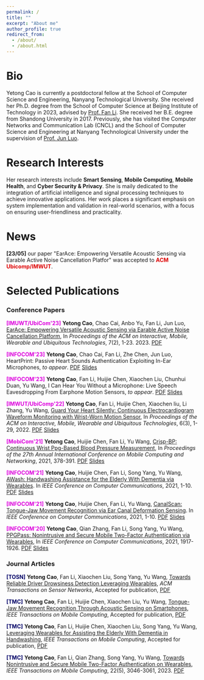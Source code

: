 ```yaml
---
permalink: /
title: ""
excerpt: "About me"
author_profile: true
redirect_from: 
  - /about/
  - /about.html
---
```

Bio
======
Yetong Cao is currently a postdoctoral fellow at the School of Computer Science and Engineering, Nanyang Technological University. She received her Ph.D. degree from the School of Computer Science at Beijing Institute of Technology in 2023, advised by [Prof. Fan Li](https://cs.bit.edu.cn/szdw/jsml/js/lf/index.htm "FanLi"). She received her B.E. degree from Shandong University in 2017. Previously, she has visited the Computer Networks and Communication Lab (CNCL) and the School of Computer Science and Engineering at Nanyang Technological University under the supervision of [Prof. Jun Luo](https://personal.ntu.edu.sg/junluo/ "JunLuo"). 

Research Interests
======
Her research interests include **Smart Sensing**, **Mobile Computing**, **Mobile Health**, and **Cyber Security & Privacy**. 
She is maily dedicated to the integration of artificial intelligence and signal processing techniques to achieve innovative applications. Her work places a significant emphasis on system implementation and validation in real-world scenarios, with a focus on ensuring user-friendliness and practicality.


News
======
**[23/05]** our paper "EarAce: Empowering Versatile Acoustic Sensing via Earable Active Noise Cancellation Platfor" was accepted to **<font color="#dd0000">ACM Ubicomp/IMWUT</font>**.


Selected Publications
======

### Conference Papers


**<font color="#dd00dd">[IMUWT/UbiCom'23]</font>**  **Yetong Cao**, Chao Cai, Anbo Yu, Fan Li, Jun Luo, [EarAce: Empowering Versatile Acoustic Sensing via Earable Active Noise Cancellation Platform](https://dl.acm.org/doi/abs/10.1145/3596242), In _Proceedings of the ACM on Interactive, Mobile, Wearable and Ubiquitous Technologies_, 7(2), 1-23. 2023. [<ins>PDF</ins>](../files/EarACE.pdf) 


**<font color="#dd00dd">[INFOCOM'23]</font>** **Yetong Cao**, Chao Cai, Fan Li, Zhe Chen, Jun Luo, HeartPrint: Passive Heart Sounds Authentication Exploiting In-Ear Microphones, _to appear_. [<ins>PDF</ins>](https://yetongcao.github.io/files/HeartPrint.pdf) [<ins>Slides</ins>](../files/HeartPrint.pptx)

**<font color="#dd00dd">[INFOCOM'23]</font>** **Yetong Cao**, Fan Li, Huijie Chen, Xiaochen Liu, Chunhui Duan, Yu Wang, I Can Hear You Without a Microphone: Live Speech Eavesdropping From Earphone Motion Sensors, _to appear_. [<ins>PDF</ins>](../files/EarSpy.pdf) [<ins>Slides</ins>](../files/EarSpy.pptx)

**<font color="#dd00dd">[IMWUT/UbiComp'22]</font>** **Yetong Cao**, Fan Li, Huijie Chen, Xiaochen liu, Li Zhang, Yu Wang, [Guard Your Heart Silently: Continuous Electrocardiogram Waveform Monitoring with Wrist-Worn Motion Sensor](https://dl.acm.org/doi/abs/10.1145/3550307), In _Proceedings of the ACM on Interactive, Mobile, Wearable and Ubiquitous Technologies_, 6(3), 1-29, 2022. [<ins>PDF</ins>](../files/VibCardiogram.pdf) [<ins>Slides</ins>](../files/vibcardiogram.pptx)

**<font color="#dd00dd">[MobiCom'21]</font>** **Yetong Cao**, Huijie Chen, Fan Li, Yu Wang, [Crisp-BP: Continuous Wrist Ppg-Based Blood Pressure Measurement](https://dl.acm.org/doi/abs/10.1145/3447993.3483241), In _Proceedings of the 27th Annual International Conference on Mobile Computing and Networking_, 2021, 378-391. [<ins>PDF</ins>](../files/Crisp-BP.pdf) [<ins>Slides</ins>](../files/Mobicom-15min.pptx)

**<font color="#dd00dd">[INFOCOM'21]</font>** **Yetong Cao**, Huijie Chen, Fan Li, Song Yang, Yu Wang, [AWash: Handwashing Assistance for the Elderly With Dementia via Wearables](https://ieeexplore.ieee.org/abstract/document/9488688). In _IEEE Conference on Computer Communications_, 2021, 1-10. [<ins>PDF</ins>](../files/AWash.pdf) [<ins>Slides</ins>](../files/awash.pptx)

**<font color="#dd00dd">[INFOCOM'21]</font>** **Yetong Cao**, Huijie Chen, Fan Li, Yu Wang, [CanalScan: Tongue-Jaw Movement Recognition via Ear Canal Deformation Sensing](https://ieeexplore.ieee.org/abstract/document/9488852). In _IEEE Conference on Computer Communications_, 2021, 1-10. [<ins>PDF</ins>](../files/CanalScan.pdf) [<ins>Slides</ins>](../files/canalscan.pptx)

**<font color="#dd00dd">[INFOCOM'20]</font>** **Yetong Cao**, Qian Zhang, Fan Li, Song Yang, Yu Wang, [PPGPass: Nonintrusive and Secure Mobile Two-Factor Authentication via Wearables](https://ieeexplore.ieee.org/abstract/document/9155380), In _IEEE Conference on Computer Communications_, 2021, 1917-1926. [<ins>PDF</ins>](../files/PPGPass.pdf) [<ins>Slides</ins>](../files/INFOCOM2020-PPGPass-final.pptx)

### Journal Articles

**<font color="#000066">[TOSN]</font>** **Yetong Cao**, Fan Li, Xiaochen Liu, Song Yang, Yu Wang, [Towards Reliable Driver Drowsiness Detection Leveraging Wearables](https://dl.acm.org/doi/abs/10.1145/3560821), _ACM Transactions on Sensor Networks_, Accepted for publication, [<ins>PDF</ins>](../files/FDWatch.pdf)

**<font color="#000066">[TMC]</font>** **Yetong Cao**, Fan Li, Huijie Chen, Xiaochen Liu, Yu Wang, [Tongue-Jaw Movement Recognition Through Acoustic Sensing on Smartphones](https://ieeexplore.ieee.org/abstract/document/9953323), _IEEE Transactions on Mobile Computing_, Accepted for publication, [<ins>PDF</ins>](../files/CanalScanTMC-Final.pdf)

**<font color="#000066">[TMC]</font>** **Yetong Cao**, Fan Li, Huijie Chen, Xiaochen Liu, Song Yang, Yu Wang, [Leveraging Wearables for Assisting the Elderly With Dementia in Handwashing](https://ieeexplore.ieee.org/abstract/document/9839489), _IEEE Transactions on Mobile Computing_, Accepted for publication, [<ins>PDF</ins>](../files/TMC-AWash-Final.pdf)

**<font color="#000066">[TMC]</font>** **Yetong Cao**, Fan Li, Qian Zhang, Song Yang, Yu Wang, [Towards Nonintrusive and Secure Mobile Two-Factor Authentication on Wearables](https://ieeexplore.ieee.org/abstract/document/9645232), _IEEE Transactions on Mobile Computing_, 22(5), 3046-3061, 2023. [<ins>PDF</ins>](../files/PPGPass-TMC-final.pdf)



